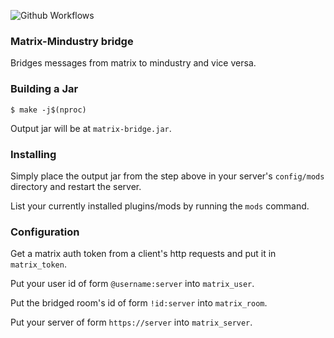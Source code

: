 ![Github Workflows](https://github.com/deltanedas/matrix-bridge/workflows/Java%20CI/badge.svg)

### Matrix-Mindustry bridge

Bridges messages from matrix to mindustry and vice versa.

### Building a Jar

`$ make -j$(nproc)`

Output jar will be at `matrix-bridge.jar`.

### Installing

Simply place the output jar from the step above in your server's `config/mods` directory and restart the server.

List your currently installed plugins/mods by running the `mods` command.

### Configuration
Get a matrix auth token from a client's http requests and put it in `matrix_token`.

Put your user id of form `@username:server` into `matrix_user`.

Put the bridged room's id of form `!id:server` into `matrix_room`.

Put your server of form `https://server` into `matrix_server`.
